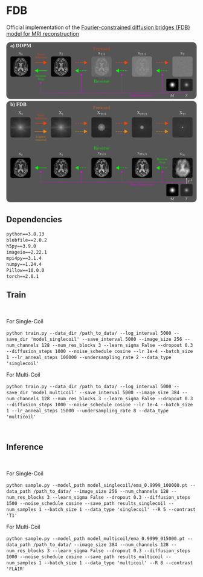 # FDB
Official implementation of the [Fourier-constrained diffusion bridges (FDB) model for MRI reconstruction](https://arxiv.org/abs/2308.01096)

<img src="./figures/ddpm_vs_fdb.png" width="600px">

## Dependencies

```
python==3.8.13
blobfile==2.0.2
h5py==3.9.0
imageio==2.22.1
mpi4py==3.1.4
numpy==1.24.4
Pillow==10.0.0
torch==2.0.1
```

## Train

<br />

For Single-Coil
```
python train.py --data_dir /path_to_data/ --log_interval 5000 --save_dir 'model_singlecoil' --save_interval 5000 --image_size 256 --num_channels 128 --num_res_blocks 3 --learn_sigma False --dropout 0.3 --diffusion_steps 1000 --noise_schedule cosine --lr 1e-4 --batch_size 1 --lr_anneal_steps 100000 --undersampling_rate 2 --data_type 'singlecoil'
```
For Multi-Coil
```
python train.py --data_dir /path_to_data/ --log_interval 5000 --save_dir 'model_multicoil' --save_interval 5000 --image_size 384 --num_channels 128 --num_res_blocks 3 --learn_sigma False --dropout 0.3 --diffusion_steps 1000 --noise_schedule cosine --lr 1e-4 --batch_size 1 --lr_anneal_steps 15000 --undersampling_rate 8 --data_type 'multicoil'
```
<br />

## Inference

<br />

For Single-Coil
```
python sample.py --model_path model_singlecoil/ema_0.9999_100000.pt --data_path /path_to_data/ --image_size 256 --num_channels 128 --num_res_blocks 3 --learn_sigma False --dropout 0.3 --diffusion_steps 1500 --noise_schedule cosine --save_path results_singlecoil --num_samples 1 --batch_size 1 --data_type 'singlecoil' --R 5 --contrast 'T1'
```
For Multi-Coil
```
python sample.py --model_path model_multicoil/ema_0.9999_015000.pt --data_path /path_to_data/ --image_size 384 --num_channels 128 --num_res_blocks 3 --learn_sigma False --dropout 0.3 --diffusion_steps 1000 --noise_schedule cosine --save_path results_multicoil --num_samples 1 --batch_size 1 --data_type 'multicoil' --R 8 --contrast 'FLAIR'
```
